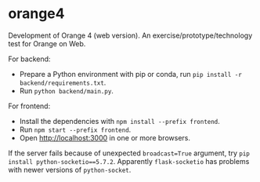 # orange4
Development of Orange 4 (web version).
An exercise/prototype/technology test for Orange on Web.

For backend:
- Prepare a Python environment with pip or conda, run `pip install -r backend/requirements.txt`.
- Run `python backend/main.py`.

For frontend:
- Install the dependencies with `npm install --prefix frontend`.
- Run `npm start --prefix frontend`.
- Open [http://localhost:3000](http://localhost:3000) in one or more browsers.

If the server fails because of unexpected `broadcast=True` argument, try `pip install python-socketio==5.7.2`. Apparently `flask-socketio` has problems with newer versions of `python-socket`.
